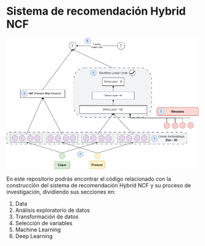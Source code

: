 # Sistema de recomendación Hybrid NCF

![Hybrid_NCF](./images/Hybrid_NCF.png)

En este repositorio podrás encontrar el código relacionado con la construcción del sistema de recomendación Hybrid NCF y su proceso de investigación, dividiendo sus secciones en:

1. Data
2. Análisis exploratorio de datos
3. Transformación de datos
4. Selección de variables
5. Machine Learning
6. Deep Learning
